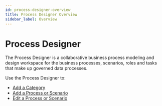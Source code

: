 ```yaml
---
id: process-designer-overview
title: Process Designer Overview
sidebar_label: Overview
---
```

# Process Designer

The Process Designer is a collaborative business process modeling and design workspace for the business processes, scenarios, roles and tasks that make up governed data processes.

Use the Process Designer to:

  - [Add a Category](add-a-category.md)
  - [Add a Process or Scenario](add-a-process-or-scenario.md)
  - [Edit a Process or Scenario](edit-a-process-or-scenario.md)
